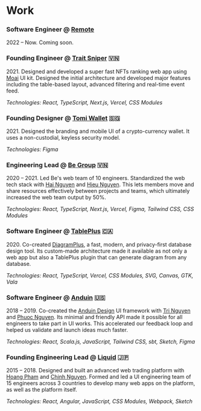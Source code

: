# Work

### Software Engineer @ [Remote][remote]

[remote]: https://remote.com

2022 – Now. Coming soon.

### Founding Engineer @ [Trait Sniper][ts] 🇻🇳

[ts]: https://traitsniper.com/

2021\. Designed and developed a super fast NFTs ranking web app using [Moai][moai] UI kit. Designed the initial architecture and developed major features including the table-based layout, advanced filtering and real-time event feed.

[moai]: https://moaijs.com

_Technologies: React, TypeScript, Next.js, Vercel, CSS Modules_

### Founding Designer @ [Tomi Wallet][tomi] 🇸🇬

[tomi]: https://tomiwallet.com/

2021\. Designed the branding and mobile UI of a crypto-currency wallet. It uses a non-custodial, keyless security model.

_Technologies: Figma_

### Engineering Lead @ [Be Group][be] 🇻🇳

[be]: https://be.com.vn/

2020 – 2021. Led Be's web team of 10 engineers. Standardized the web tech stack with [Hai Nguyen][hai] and [Hieu Nguyen][hieu]. This lets members move and share resources effectively between projects and teams, which ultimately increased the web team output by 50%.

[hai]: https://github.com/ng-hai
[hieu]: https://github.com/hieunguyen135

_Technologies: React, TypeScript, Next.js, Vercel, Figma, Tailwind CSS, CSS Modules_

### Software Engineer @ [TablePlus][tp] 🇨🇦

[tp]: https://tableplus.com/

2020\. Co-created [DiagramPlus][dp], a fast, modern, and privacy-first database design tool. Its custom-made architecture made it available as not only a web app but also a TablePlus plugin that can generate diagram from any database.

[dp]: https://diagramplus.com
[huy]: https://github.com/huyphams

_Technologies: React, TypeScript, Vercel, CSS Modules, SVG, Canvas, GTK, Vala_

### Software Engineer @ [Anduin][anduin] 🇺🇸

[anduin]: https://www.anduintransact.com/

2018 – 2019. Co-created the [Anduin Design][adesign] UI framework with [Tri Nguyen][tri] and [Phuoc Nguyen][phuoc]. Its minimal and friendly API made it possible for all engineers to take part in UI works. This accelerated our feedback loop and helped us validate and launch ideas much faster.

[tri]: https://www.trilmn.com/
[phuoc]: https://twitter.com/nghuuphuoc
[adesign]: https://anduin.design

_Technologies: React, Scala.js, JavaScript, Tailwind CSS, sbt, Sketch, Figma_

### Founding Engineering Lead @ [Liquid][liquid] 🇯🇵

[liquid]: https://liquid.com/

2015 – 2018. Designed and built an advanced web trading platform with [Hoang Pham][hoang] and [Chinh Nguyen][chinh]. Formed and led a UI engineering team of 15 engineers across 3 countries to develop many web apps on the platform, as well as the platform itself.

[hoang]: https://github.com/unrealhoang
[chinh]: https://www.linkedin.com/in/chinhnq/

_Technologies: React, Angular, JavaScript, CSS Modules, Webpack, Sketch_

